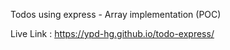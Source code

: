 Todos using express - Array implementation (POC)

Live Link : https://ypd-hg.github.io/todo-express/
